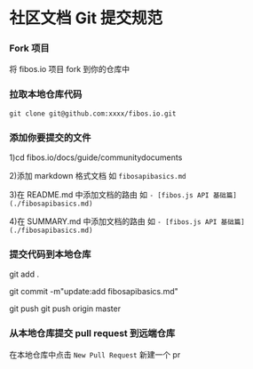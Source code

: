 # 社区文档 Git 提交规范

### Fork 项目

将 fibos.io 项目 fork 到你的仓库中

### 拉取本地仓库代码

```
git clone git@github.com:xxxx/fibos.io.git
```

### 添加你要提交的文件

1)cd fibos.io/docs/guide/communitydocuments

2)添加 markdown 格式文档 如 `fibosapibasics.md`

3)在 README.md 中添加文档的路由 如 `- [fibos.js API 基础篇](./fibosapibasics.md)`

4)在 SUMMARY.md 中添加文档的路由 如 `- [fibos.js API 基础篇](./fibosapibasics.md)`

### 提交代码到本地仓库

git add .

git commit -m"update:add fibosapibasics.md"

git push git push origin master

### 从本地仓库提交 pull request 到远端仓库

在本地仓库中点击 `New Pull Request` 新建一个 pr